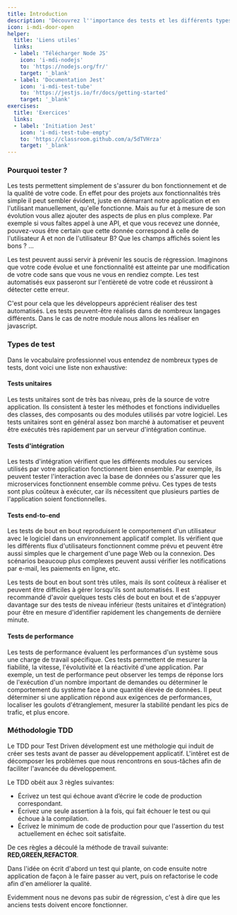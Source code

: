 ```yaml
---
title: Introduction
description: 'Découvrez l''importance des tests et les différents types de tests'
icon: i-mdi-door-open
helper:
  title: 'Liens utiles'
  links:
  - label: 'Télécharger Node JS'
    icon: 'i-mdi-nodejs'
    to: 'https://nodejs.org/fr/'
    target: '_blank'
  - label: 'Documentation Jest'
    icon: 'i-mdi-test-tube'
    to: 'https://jestjs.io/fr/docs/getting-started'
    target: '_blank'
exercises:
  title: 'Exercices'
  links:
  - label: 'Initiation Jest'
    icon: 'i-mdi-test-tube-empty'
    to: 'https://classroom.github.com/a/5dTVHrza'
    target: '_blank'
---
```


### Pourquoi tester ?

Les tests permettent simplement de s'assurer du bon fonctionnement et de la qualité de votre code. En effet pour des projets aux fonctionnalités très simple il peut sembler évident, juste en démarrant notre application et en l'utilisant manuellement, qu'elle fonctionne. Mais au fur et à mesure de son évolution vous allez ajouter des aspects de plus en plus complexe. Par exemple si vous faîtes appel à une API, et que vous recevez une donnée, pouvez-vous être certain que cette donnée correspond à celle de l'utilisateur A et non de l'utilisateur B? Que les champs affichés soient les bons ? ...

Les test peuvent aussi servir à prévenir les soucis de régression. Imaginons que votre code évolue et une fonctionnalité est atteinte par une modification de votre code sans que vous ne vous en rendiez compte. Les test automatisés eux passeront sur l'entièreté de votre code et réussiront à détecter cette erreur.

C'est pour cela que les développeurs apprécient réaliser des test automatisés. Les tests peuvent-être réalisés dans de nombreux langages différents. Dans le cas de notre module nous allons les réaliser en javascript.

### Types de test

Dans le vocabulaire professionnel vous entendez de nombreux types de tests, dont voici une liste non exhaustive:

#### Tests unitaires

Les tests unitaires sont de très bas niveau, près de la source de votre application. Ils consistent à tester les méthodes et fonctions individuelles des classes, des composants ou des modules utilisés par votre logiciel. Les tests unitaires sont en général assez bon marché à automatiser et peuvent être exécutés très rapidement par un serveur d'intégration continue.

#### Tests d'intégration

Les tests d'intégration vérifient que les différents modules ou services utilisés par votre application fonctionnent bien ensemble. Par exemple, ils peuvent tester l'interaction avec la base de données ou s'assurer que les microservices fonctionnent ensemble comme prévu. Ces types de tests sont plus coûteux à exécuter, car ils nécessitent que plusieurs parties de l'application soient fonctionnelles.

#### Tests end-to-end

Les tests de bout en bout reproduisent le comportement d'un utilisateur avec le logiciel dans un environnement applicatif complet. Ils vérifient que les différents flux d'utilisateurs fonctionnent comme prévu et peuvent être aussi simples que le chargement d'une page Web ou la connexion. Des scénarios beaucoup plus complexes peuvent aussi vérifier les notifications par e-mail, les paiements en ligne, etc.

Les tests de bout en bout sont très utiles, mais ils sont coûteux à réaliser et peuvent être difficiles à gérer lorsqu'ils sont automatisés. Il est recommandé d'avoir quelques tests clés de bout en bout et de s'appuyer davantage sur des tests de niveau inférieur (tests unitaires et d'intégration) pour être en mesure d'identifier rapidement les changements de dernière minute.

#### Tests de performance

Les tests de performance évaluent les performances d'un système sous une charge de travail spécifique. Ces tests permettent de mesurer la fiabilité, la vitesse, l'évolutivité et la réactivité d'une application. Par exemple, un test de performance peut observer les temps de réponse lors de l'exécution d'un nombre important de demandes ou déterminer le comportement du système face à une quantité élevée de données. Il peut déterminer si une application répond aux exigences de performances, localiser les goulots d'étranglement, mesurer la stabilité pendant les pics de trafic, et plus encore.

### Méthodologie TDD

Le TDD pour Test Driven dévelopment est une méthologie qui induit de créer ses tests avant de passer au développement applicatif. L'intêret est de décomposer les problèmes que nous rencontrons en sous-tâches afin de faciliter l'avancée du développement.

Le TDD obéit aux 3 règles suivantes:

- Écrivez un test qui échoue avant d’écrire le code de production correspondant.
- Écrivez une seule assertion à la fois, qui fait échouer le test ou qui échoue à la compilation.
- Écrivez le minimum de code de production pour que l'assertion du test actuellement en échec soit satisfaite.

De ces règles a découlé la méthode de travail suivante: **RED,GREEN,REFACTOR**.

Dans l'idée on écrit d'abord un test qui plante, on code ensuite notre application de façon à le faire passer au vert, puis on refactorise le code afin d'en améliorer la qualité.

Evidemment nous ne devons pas subir de régression, c'est à dire que les anciens tests doivent encore fonctionner.
